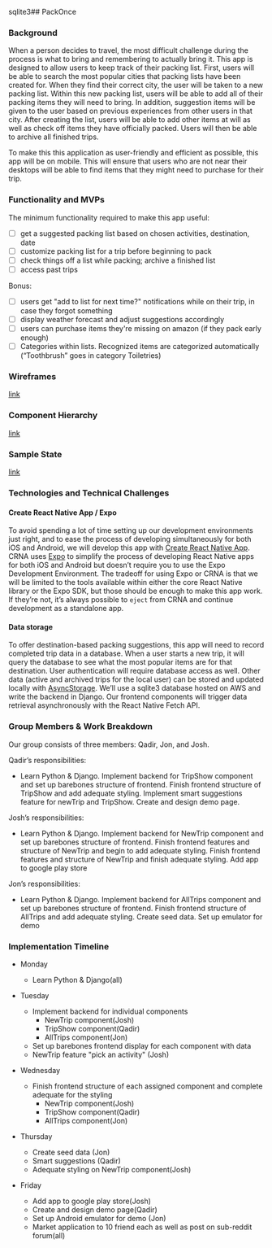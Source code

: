 sqlite3## PackOnce

### Background

When a person decides to travel, the most difficult challenge during the process is what to bring and remembering to actually bring it. This app is designed to allow users to keep track of their packing list. First, users will be able to search the most popular cities that packing lists have been created for. When they find their correct city, the user will be taken to a new packing list. Within this new packing list, users will be able to add all of their packing items they will need to bring. In addition, suggestion items  will be given to the user based on previous experiences from other users in that city. After creating the list, users will be able to add other items at will as well as check off items they have officially packed. Users will then be able to archive all finished trips.

To make this this application as user-friendly and efficient as possible, this app will be on mobile. This will ensure that users who are not near their desktops will be able to find items that they might need to purchase for their trip.

### Functionality and MVPs

The minimum functionality required to make this app useful:

- [ ] get a suggested packing list based on chosen activities, destination, date
- [ ] customize packing list for a trip before beginning to pack
- [ ] check things off a list while packing; archive a finished list
- [ ] access past trips

Bonus:

- [ ] users get "add to list for next time?" notifications while on their trip, in case they forgot something
- [ ] display weather forecast and adjust suggestions accordingly
- [ ] users can purchase items they're missing on amazon (if they pack early enough)
- [ ] Categories within lists. Recognized items are categorized automatically (“Toothbrush” goes in category Toiletries)

### Wireframes

[link](./wireframes)

### Component Hierarchy

[link](./component_hierarchy.md)

### Sample State

[link](./sample_state.md)

### Technologies and Technical Challenges

#### Create React Native App / Expo

To avoid spending a lot of time setting up our development environments just right, and to ease the process of developing simultaneously for both iOS and Android, we will develop this app with [Create React Native App](https://github.com/react-community/create-react-native-app). CRNA uses [Expo](https://expo.io/) to simplify the process of developing React Native apps for both iOS and Android but doesn’t require you to use the Expo Development Environment. The tradeoff for using Expo or CRNA is that we will be limited to the tools available within either the core React Native library or the Expo SDK, but those should be enough to make this app work. If they’re not, it’s always possible to `eject` from CRNA and continue development as a standalone app.

#### Data storage

To offer destination-based packing suggestions, this app will need to record completed trip data in a database. When a user starts a new trip, it will query the database to see what the most popular items are for that destination. User authentication will require database access as well. Other data (active and archived trips for the local user) can be stored and updated locally with [AsyncStorage](https://facebook.github.io/react-native/docs/asyncstorage.html). We’ll use a sqlite3 database hosted on AWS and write the backend in Django. Our frontend components will trigger data retrieval asynchronously with the React Native Fetch API.

### Group Members & Work Breakdown

Our group consists of three members: Qadir, Jon, and Josh.

Qadir’s responsibilities:
  -  Learn Python & Django. Implement backend for TripShow component and set up barebones structure of frontend. Finish frontend structure of TripShow and add adequate styling. Implement smart suggestions feature for newTrip and TripShow. Create and design demo page.

Josh’s responsibilities:
- Learn Python & Django. Implement backend for NewTrip component and set up barebones structure of frontend. Finish frontend  features and structure of NewTrip and begin to add adequate styling. Finish frontend features and structure of NewTrip and    finish adequate styling. Add app to google play store

Jon’s responsibilities:
  - Learn Python & Django. Implement backend for AllTrips component and set up barebones structure of frontend. Finish frontend structure of AllTrips and add adequate styling. Create seed data. Set up emulator for demo


### Implementation Timeline


* Monday
  - Learn Python & Django(all)
* Tuesday
  - Implement backend for individual components
    + NewTrip component(Josh)
    + TripShow component(Qadir)
    + AllTrips component(Jon)
  - Set up barebones frontend display for each component with data
  -  NewTrip feature "pick an activity" (Josh)
* Wednesday
  - Finish frontend structure of each assigned component and complete adequate for the styling
    + NewTrip component(Josh)
    + TripShow component(Qadir)
    + AllTrips component(Jon)
* Thursday
  - Create seed data (Jon)
  - Smart suggestions (Qadir)
  - Adequate styling on NewTrip component(Josh)

* Friday
  - Add app to google play store(Josh)
  - Create and design demo page(Qadir)
  - Set up Android emulator for demo (Jon)
  - Market application to 10 friend each as well as post on sub-reddit forum(all)
